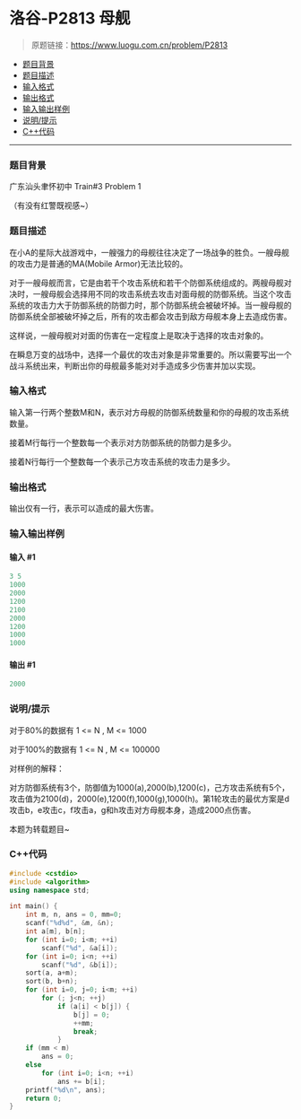 # 洛谷-P2813 母舰

> 原题链接：https://www.luogu.com.cn/problem/P2813

- [题目背景](#题目背景)
- [题目描述](#题目描述)
- [输入格式](#输入格式)
- [输出格式](#输出格式)
- [输入输出样例](#输入输出样例)
- [说明/提示](#说明/提示)
- [C++代码](#C++代码)

---

### <a name="题目背景">题目背景</a>

广东汕头聿怀初中 Train#3 Problem 1

（有没有红警既视感~）

### <a name="题目描述">题目描述</a>

在小A的星际大战游戏中，一艘强力的母舰往往决定了一场战争的胜负。一艘母舰的攻击力是普通的MA(Mobile Armor)无法比较的。

对于一艘母舰而言，它是由若干个攻击系统和若干个防御系统组成的。两艘母舰对决时，一艘母舰会选择用不同的攻击系统去攻击对面母舰的防御系统。当这个攻击系统的攻击力大于防御系统的防御力时，那个防御系统会被破坏掉。当一艘母舰的防御系统全部被破坏掉之后，所有的攻击都会攻击到敌方母舰本身上去造成伤害。

这样说，一艘母舰对对面的伤害在一定程度上是取决于选择的攻击对象的。

在瞬息万变的战场中，选择一个最优的攻击对象是非常重要的。所以需要写出一个战斗系统出来，判断出你的母舰最多能对对手造成多少伤害并加以实现。

### <a name="输入格式">输入格式</a>

输入第一行两个整数M和N，表示对方母舰的防御系统数量和你的母舰的攻击系统数量。

接着M行每行一个整数每一个表示对方防御系统的防御力是多少。

接着N行每行一个整数每一个表示己方攻击系统的攻击力是多少。

### <a name="输出格式">输出格式</a>

输出仅有一行，表示可以造成的最大伤害。

### <a name="输入输出样例">输入输出样例</a>

#### 输入 #1

```c++
3 5 
1000 
2000 
1200 
2100 
2000 
1200 
1000 
1000
```

#### 输出 #1

```c++
2000
```

### <a name="说明/提示">说明/提示</a>

对于80%的数据有 1 <= N , M <= 1000

对于100%的数据有 1 <= N , M <= 100000

对样例的解释：

对方防御系统有3个，防御值为1000(a),2000(b),1200(c)，己方攻击系统有5个，攻击值为2100(d)，2000(e),1200(f),1000(g),1000(h)。第1轮攻击的最优方案是d攻击b，e攻击c，f攻击a，g和h攻击对方母舰本身，造成2000点伤害。

本题为转载题目~

### <a name="C++代码">C++代码</a>

```c++
#include <cstdio>
#include <algorithm>
using namespace std;

int main() {
    int m, n, ans = 0, mm=0;
    scanf("%d%d", &m, &n);
    int a[m], b[n];
    for (int i=0; i<m; ++i)
        scanf("%d", &a[i]);
    for (int i=0; i<n; ++i)
        scanf("%d", &b[i]);
    sort(a, a+m);
    sort(b, b+n);
    for (int i=0, j=0; i<m; ++i)
        for (; j<n; ++j)
            if (a[i] < b[j]) {
                b[j] = 0;
                ++mm;
                break;
            }
    if (mm < m)
        ans = 0;
    else
        for (int i=0; i<n; ++i)
            ans += b[i];
    printf("%d\n", ans);
    return 0;
}
```